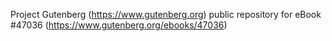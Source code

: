 Project Gutenberg (https://www.gutenberg.org) public repository for eBook #47036 (https://www.gutenberg.org/ebooks/47036)
